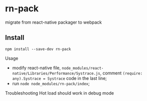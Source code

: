# rn-pack

migrate from react-native packager to webpack

## Install
`npm install --save-dev rn-pack`

Usage
*  modify react-native file, `node_modules/react-native/Libraries/Performance/Systrace.js`, comment `(require: any).Systrace = Systrace` code  in the last line;
* run `node node_modules/rn-pack/index`; 

Troubleshooting
Hot load should work in debug mode
